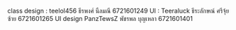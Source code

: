 class design : teelol456 ธีรพงศ์ นืลมณี 6721601249
UI : Teeraluck ธีระลักษณ์ ศรีจุ้ยซ้าย 6721601265
UI design  PanzTewsZ พัชรพล บุญเหลา 6721601401

